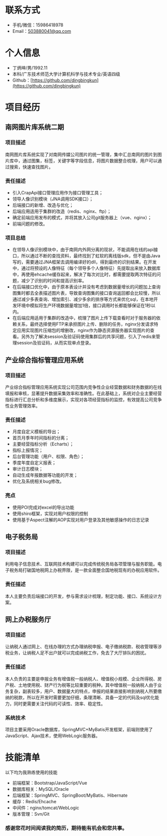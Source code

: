 # 联系方式

- 手机/微信：15986418978
- Email：503880041@qq.com

# 个人信息

 - 丁炳坤/男/1992.11 
 - 本科/广东技术师范大学计算机科学与技术专业/英语四级
 - Github：[https://github.com/dingbingkun](https://github.com/dingbingkun)
 

# 项目经历

## 南网图片库系统二期

### 项目描述

南网图片库系统实现了对南网传媒公司图片的统一管理，集中汇总南网的图片到图片库中，通过图集，标签，关键字等字段信息，将图片数据整合梳理，用户可以通过搜索，快速查找图片。

### 责任描述
- 引入CrapApi接口管理应用作为接口管理工具；  
- 领导人像识别模块（JNA调用SDK接口）；  
- 后端接口的新增、改造与优化；  
- 后端应用适用于集群的改造（redis、nginx、ftp）；  
- 确定前端应用发布的模式，并将其放入公司git服务器上（vue、nginx）；  
- 前端问题的修改。  
### 项目总结 
- 在领导人像识别模块中，由于南网内外网分离的现状，不能调用在线的api接口，所以通过不断的查找资料，最终找到了虹软的离线版sdk，但不是由Java写的，需要通过JNA框架去调用编译好的dll，得到最终的识别结果。在开发中，通过将预设的人像特征（每个领导多个人像特征）先提取出来放入数据库中，再使用ehcache缓存起来，解决了每次对比时，都需要提取两次特征的问题，减少了识别的时间和提高识别率。    
- 在后端接口优化中，由于原本表设计并没有考虑到数据量增长的问题加上查询图集时都去全表描述图片表，导致查询图集的接口查询返回都会比较慢，所以通过减少多表查询、增加索引、减少多余的排序等方式来优化sql，在本地开发环境中模拟将生产环境数据量增加1倍，接口调用时长都能够保证在1秒以内。  
- 在后端应用适用于集群的改造中，梳理了图片上传下载查看时对于服务器的依赖关系，最终选择使用FTP来承担图片上传、删除的任务，nginx分发请求特定应用实现图片压缩包的增删改，nginx作为静态资源服务器实现图片的查看。另外为了解决session及验证码使用集群后的共享问题，引入了redis来管理session及验证码，从而实现单点登录。  

## 产业综合指标管理应用系统
### 项目描述

产业综合指标管理应用系统实现公司范围内竞争性企业经营数据和财务数据的在线填报和审核，显著提升数据采集效率和准确性。在此基础上，系统对企业主要经营指标进行汇总分析和多维度展示，实现对各项经营指标的监控，有效提高公司竞争性业务管理效率。 
### 责任描述
- 月度自定义模板的导出；
- 首页月季年时间指标的分离；
- 主要经营指标分析（Echarts）；
- 指标上报情况；
- 后台管理功能（用户、权限、角色）；
- 季度年度自定义报表；
- 审计日志模块；
- 自动生成年报数据等功能的开发；
- 优化及系统相关bug修改。
### 亮点
- 使用POI完成对excel的导出功能
- 使用shiro框架，实现对用户权限的控制
- 使用基于Aspect注解的AOP实现对用户登录及其他敏感操作的日志记录

## 电子税务局
### 项目描述
利用电子信息技术、互联网技术构建可以完成传统税务局各项管理与服务职能。电子税务局打破国地税网上办税界限，是一款全面整合国地税现有的办税应用软件。
### 责任描述
本人主要负责后端接口的开发，参与需求设计梳理，制定功能、接口、系统设计方案。

## 网上办税服务厅
### 项目描述
让纳税人通过网上、在线办理的方式办理纳税申报、电子缴纳税款、税收管理等涉税业务，让纳税人足不出户就可以完成纳税工作，免去了大厅排队的困扰。
### 责任描述
本人负责的主要是申报业务有增值税一般纳税人、增值税小规模、企业所得税、房产税、土地使用税、财产行为税等比较重要的税种。其中增值税一般纳税人由于业务复杂，副表较多，用户、数据量大的特点，申报的结果直接影响到纳税人所要缴纳的税款，所以在开发时需要更加仔细，条理清晰、具备一定的代码及sql优化能力，同时更需要关注代码的可读性、效率、稳定性。
### 系统技术
项目主要采用Oracle数据库，SpringMVC+MyBatis开发框架，前端则使用了JavaScript、Ajax技术，使用WebLogic服务器。

# 技能清单
以下均为我熟练使用的技能

- 前端框架：Bootstrap/JavaScript/Vue
- 数据库相关：MySQL/Oracle
- 后端框架：SpringMVC、SpringBoot/MyBatis、Hibernate
- 缓存：Redis/Ehcache
- 中间件：nginx/tomcat/WebLogic
- 版本管理：Svn/Git

### 感谢您花时间阅读我的简历，期待能有机会和您共事。